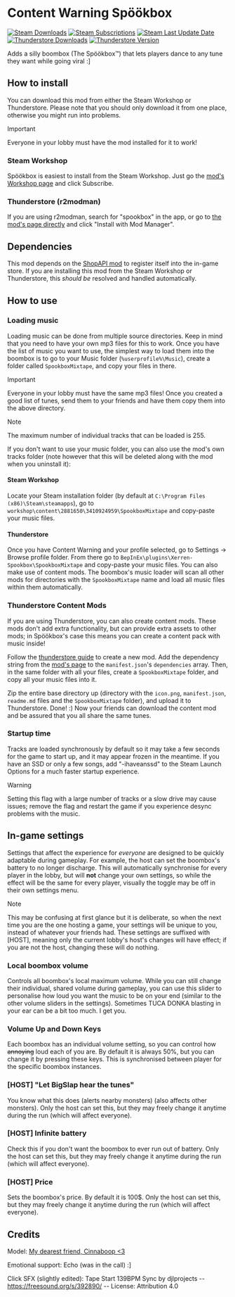 Content Warning Spöökbox
===

[![Steam Downloads](https://img.shields.io/steam/downloads/3410924959?style=flat-square&logo=steam&label=Downloads)](https://steamcommunity.com/sharedfiles/filedetails/?id=3410924959)
[![Steam Subscriptions](https://img.shields.io/steam/subscriptions/3410924959?style=flat-square&logo=steam&label=Subscriptions)](https://steamcommunity.com/sharedfiles/filedetails/?id=3410924959)
[![Steam Last Update Date](https://img.shields.io/steam/update-date/3410924959?style=flat-square&logo=steam&label=Updated)](https://steamcommunity.com/sharedfiles/filedetails/?id=3410924959)
[![Thunderstore Downloads](https://img.shields.io/thunderstore/dt/Xerren/ShopAPI?style=flat-square&logo=thunderstore&label=Downloads)](https://thunderstore.io/c/content-warning/p/Xerren/Spookbox/)
[![Thunderstore Version](https://img.shields.io/thunderstore/v/Xerren/ShopAPI?style=flat-square&logo=thunderstore&label=Version)](https://thunderstore.io/c/content-warning/p/Xerren/Spookbox/)

Adds a silly boombox (The Spöökbox™) that lets players dance to any tune they want while going viral :]


## How to install

You can download this mod from either the Steam Workshop or Thunderstore. Please note that you should only download it from one place, otherwise you might run into problems.

> [!IMPORTANT]
> Everyone in your lobby must have the mod installed for it to work!

### Steam Workshop

Spöökbox is easiest to install from the Steam Workshop. Just go the [mod's Workshop page](https://steamcommunity.com/sharedfiles/filedetails/?id=3410924959) and click Subscribe.

### Thunderstore (r2modman)

If you are using r2modman, search for "spookbox" in the app, or go to [the mod's page directly](https://thunderstore.io/c/content-warning/p/Xerren/Spookbox/) and click "Install with Mod Manager".


## Dependencies

This mod depends on the [ShopAPI mod](https://github.com/Xerren09/ContentWarningShopAPI) to register itself into the in-game store. If you are installing this mod from the Steam Workshop or Thunderstore, this *should be* resolved and handled automatically.


## How to use

### Loading music

Loading music can be done from multiple source directories. Keep in mind that you need to have your own mp3 files for this to work. Once you have the list of music you want to use, the simplest way to load them into the boombox is to go to your Music folder (`%userprofile%\Music`), create a folder called `SpookboxMixtape`, and copy your files in there.

> [!IMPORTANT]
> Everyone in your lobby must have the same mp3 files! Once you created a good list of tunes, send them to your friends and have them copy them into the above directory.

> [!NOTE]
> The maximum number of individual tracks that can be loaded is 255.

If you don't want to use your music folder, you can also use the mod's own tracks folder (note however that this will be deleted along with the mod when you uninstall it):

#### Steam Workshop

Locate your Steam installation folder (by default at `C:\Program Files (x86)\Steam\steamapps`), go to `workshop\content\2881650\3410924959\SpookboxMixtape` and copy-paste your music files.

#### Thunderstore

Once you have Content Warning and your profile selected, go to Settings -> Browse profile folder. From there go to `BepInEx\plugins\Xerren-Spookbox\SpookboxMixtape` and copy-paste your music files. You can also make use of content mods. The boombox's music loader will scan all other mods for directories with the `SpookboxMixtape` name and load all music files within them automatically.

### Thunderstore Content Mods

If you are using Thunderstore, you can also create content mods. These mods don't add extra functionality, but can provide extra assets to other mods; in Spöökbox's case this means you can create a content pack with music inside!

Follow the [thunderstore guide](https://thunderstore.io/c/content-warning/create/docs/) to create a new mod. Add the dependency string from the [mod's page](https://thunderstore.io/c/content-warning/p/Xerren/Spookbox/) to the `manifest.json`'s `dependencies` array. Then, in the same folder with all your files, create a `SpookboxMixtape` folder, and copy all your music files into it.

Zip the entire base directory up (directory with the `icon.png`, `manifest.json`, `readme.md` files and the `SpookboxMixtape` folder), and upload it to Thunderstore. Done! :) Now your friends can download the content mod and be assured that you all share the same tunes.

### Startup time

Tracks are loaded synchronously by default so it may take a few seconds for the game to start up, and it may appear frozen in the meantime. If you have an SSD or only a few songs, add "-ihaveanssd" to the Steam Launch Options for a much faster startup experience.

> [!WARNING]
> Setting this flag with a large number of tracks or a slow drive may cause issues; remove the flag and restart the game if you experience desync problems with the music.


## In-game settings

Settings that affect the experience for *everyone* are designed to be quickly adaptable during gameplay. For example, the host can set the boombox's battery to no longer discharge. This will automatically synchronise for every player in the lobby, but will **not** change your own settings, so while the effect will be the same for every player, visually the toggle may be off in their own settings menu. 

> [!NOTE]
> This may be confusing at first glance but it is deliberate, so when the next time you are the one hosting a game, your settings will be unique to you, instead of whatever your friends had. These settings are suffixed with [HOST], meaning only the current lobby's host's changes will have effect; if you are not the host, changing these will do nothing.

### Local boombox volume

Controls all boombox's local maximum volume. While you can still change their individual, shared volume during gameplay, you can use this slider to personalise how loud you want the music to be on your end (similar to the other volume sliders in the settings). Sometimes TUCA DONKA blasting in your ear can be a bit too much. I get you.

### Volume Up and Down Keys

Each boombox has an individual volume setting, so you can control how ~~annoying~~ loud each of you are. By default it is always 50%, but you can change it by pressing these keys. This is synchronised between player for the specific boombox instances.

### [HOST] "Let BigSlap hear the tunes"

You know what this does (alerts nearby monsters) (also affects other monsters). Only the host can set this, but they may freely change it anytime during the run (which will affect everyone).

### [HOST] Infinite battery

Check this if you don't want the boombox to ever run out of battery. Only the host can set this, but they may freely change it anytime during the run (which will affect everyone).

### [HOST] Price

Sets the boombox's price. By default it is 100$. Only the host can set this, but they may freely change it anytime during the run (which will affect everyone).


## Credits

Model: [My dearest friend, Cinnaboop <3](https://sketchfab.com/3d-models/content-warning-mod-boombox-a62dd39d143c41d18e68ab55de2cb0ca)

Emotional support: Echo (was in the call) :]

Click SFX (slightly edited): Tape Start 139BPM Sync by djlprojects -- https://freesound.org/s/392890/ -- License: Attribution 4.0
